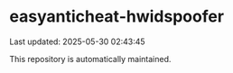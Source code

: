 # easyanticheat-hwidspoofer

Last updated: 2025-05-30 02:43:45

This repository is automatically maintained.

